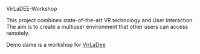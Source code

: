 VirLaDEE-Workshop

This project combines state-of-the-art VR technology and User interaction. The aim is to create a multiuser environment that other users can access remotely.

Demo dame is a workshop for [VirLaDee](https://www.linkedin.com/in/virladee-erasmus-plus-project-71719a209/?originalSubdomain=dk)

